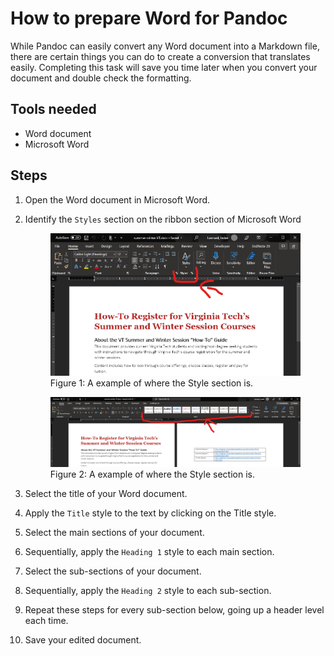 # How to prepare Word for Pandoc

While Pandoc can easily convert any Word document into a Markdown file, there are certain things you can do to create a conversion that translates easily. Completing this task will save you time later when you convert your document and double check the formatting.

## Tools needed

- Word document
- Microsoft Word

## Steps

1. Open the Word document in Microsoft Word.
2. Identify the `Styles` section on the ribbon section of Microsoft Word

    <figure>
    <img src="media/ribbon.png" alt="An example of where to find the Styles ribbon.">
    <figcaption> Figure 1: A example of where the Style section is.
    </figure>

    <figure>
    <img src="media/ribbon_wide.png" alt="An example of where to find the Styles ribbon.">
    <figcaption> Figure 2: A example of where the Style section is.
    </figure>

3. Select the title of your Word document.
4. Apply the `Title` style to the text by clicking on the Title style.
5. Select the main sections of your document.
6. Sequentially, apply the `Heading 1` style to each main section.
7. Select the sub-sections of your document.
8. Sequentially, apply the `Heading 2` style to each sub-section.
9. Repeat these steps for every sub-section below, going up a header level each time.
10. Save your edited document.
